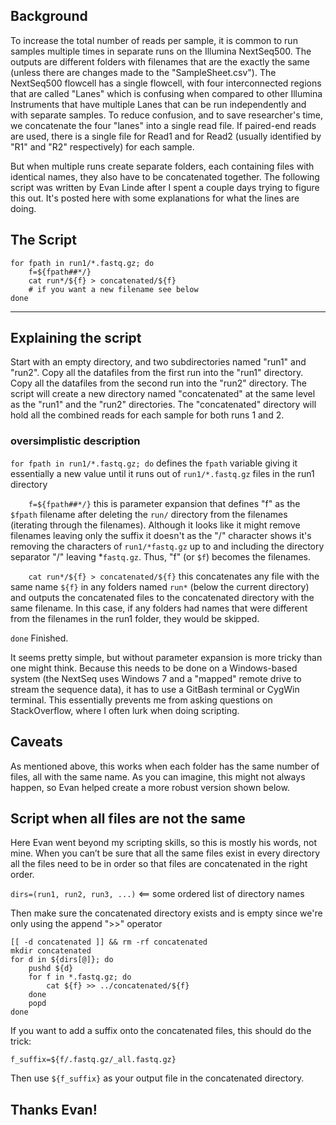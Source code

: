 ## Background

To increase the total number of reads per sample, 
it is common to run samples multiple times in separate runs on the Illumina NextSeq500. 
The outputs are different folders with filenames that are the exactly the same 
(unless there are changes made to the "SampleSheet.csv").
The NextSeq500 flowcell has a single flowcell, with four interconnected regions that are 
called "Lanes" which is confusing when compared to other Illumina Instruments
that have multiple Lanes that can be run independently and with separate samples.
To reduce confusion, and to save researcher's time, we concatenate the four "lanes"
into a single read file. If paired-end reads are used, there is a single file for 
Read1 and for Read2 (usually identified by "R1" and "R2" respectively) for each sample.  

But when multiple runs create separate folders, each containing files with 
identical names, they also have to be concatenated together. The following script 
was written by Evan Linde after I spent a couple days trying to figure this out.
It's posted here with some explanations for what the lines are doing.

## The Script

```
for fpath in run1/*.fastq.gz; do
    f=${fpath##*/}
    cat run*/${f} > concatenated/${f}
    # if you want a new filename see below
done
```
----------------------------------

## Explaining the script

Start with an empty directory, and two subdirectories named "run1" and "run2".
Copy all the datafiles from the first run into the "run1" directory. 
Copy all the datafiles from the second run into the "run2" directory.
The script will create a new directory named "concatenated" at the same level as 
the "run1" and the "run2" directories. The "concatenated" directory will hold all the combined 
reads for each sample for both runs 1 and 2. 

### oversimplistic description
`for fpath in run1/*.fastq.gz; do`
defines the `fpath` variable giving it essentially a new value 
until it runs out of `run1/*.fastq.gz` files in the run1 directory

`    f=${fpath##*/}`
this is parameter expansion that defines "f" as the `$fpath` filename 
after deleting the `run/` directory from the filenames (iterating through the filenames).
Although it looks like it might remove filenames leaving only the suffix
it doesn't as the "/" character shows it's removing the characters of 
`run1/*fastq.gz` up to and including the directory separator "/" leaving *`fastq.gz`.
Thus, "f" (or `$f`) becomes the filenames. 

`    cat run*/${f} > concatenated/${f}`
this concatenates any file with the same name `${f}` in any folders 
named `run*` (below the current directory) and outputs the concatenated 
files to the concatenated directory with the same filename.
In this case, if any folders had names that were different from the filenames 
in the run1 folder, they would be skipped.

`done`
Finished.

It seems pretty simple, but without parameter expansion is more tricky 
than one might think. Because this needs to be done on a Windows-based system
(the NextSeq uses Windows 7 and a "mapped" remote drive to stream the sequence data), it has to use
a GitBash terminal or CygWin terminal. This essentially prevents me from 
asking questions on StackOverflow, where I often lurk when doing scripting.

## Caveats

As mentioned above, this works when each folder has the same number of files, 
all with the same name. As you can imagine, this might not always happen, so
Evan helped create a more robust version shown below.

## Script when all files are not the same

Here Evan went beyond my scripting skills, so this is mostly his words, not mine. 
When you can’t be sure that all the same files exist in every directory
all the files need to be in order so that files are concatenated in the right order.

`dirs=(run1, run2, run3, ...)`  <== some ordered list of directory names

Then make sure the concatenated directory exists and is empty since we're only 
using the append ">>" operator
```
[[ -d concatenated ]] && rm -rf concatenated
mkdir concatenated
for d in ${dirs[@]}; do
    pushd ${d}
    for f in *.fastq.gz; do
        cat ${f} >> ../concatenated/${f}
    done
    popd
done
```
If you want to add a suffix onto the concatenated files, this should do the trick:

`f_suffix=${f/.fastq.gz/_all.fastq.gz}`

Then use `${f_suffix}` as your output file in the concatenated directory.

## Thanks Evan!





